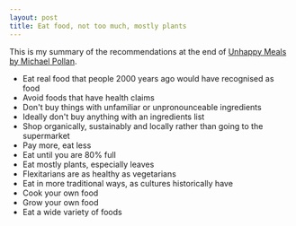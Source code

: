 ```yaml
---
layout: post
title: Eat food, not too much, mostly plants
---
```


This is my summary of the recommendations at the end of [Unhappy Meals by Michael Pollan](https://michaelpollan.com/articles-archive/unhappy-meals/).

- Eat real food that people 2000 years ago would have recognised as food
- Avoid foods that have health claims
- Don't buy things with unfamiliar or unpronounceable ingredients
- Ideally don't buy anything with an ingredients list
- Shop organically, sustainably and locally rather than going to the supermarket
- Pay more, eat less
- Eat until you are 80% full
- Eat mostly plants, especially leaves
- Flexitarians are as healthy as vegetarians
- Eat in more traditional ways, as cultures historically have
- Cook your own food
- Grow your own food
- Eat a wide variety of foods
